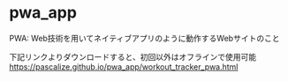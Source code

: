 # pwa_app

PWA: Web技術を用いてネイティブアプリのように動作するWebサイトのこと

下記リンクよりダウンロードすると、初回以外はオフラインで使用可能  
https://pascalize.github.io/pwa_app/workout_tracker_pwa.html
